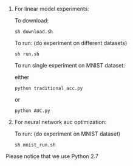 1. For linear model experiments:

    To download:
    ```
    sh download.sh
    ```

    To run: (do experiment on different datasets)
    ```
    sh run.sh
    ```

    To run single experiment on MNIST dataset:
    
    either 
    ```
    python traditional_acc.py
    ```
    or 
    ```
    python AUC.py
    ```

2. For neural network auc optimization:

    To run: (do experiment on MNIST dataset)
    ```
    sh mnist_run.sh
    ```

Please notice that we use Python 2.7
